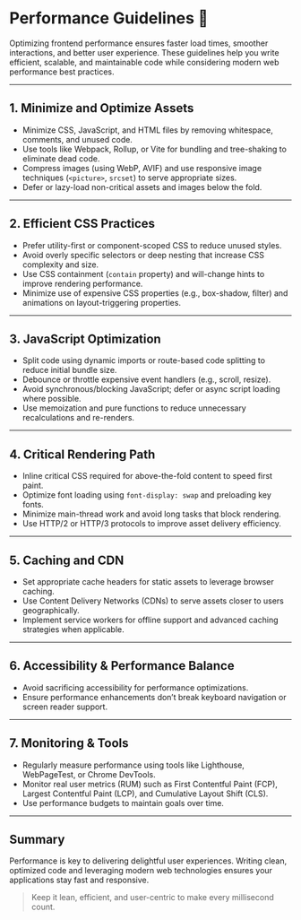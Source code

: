 # Performance Guidelines 🚀

Optimizing frontend performance ensures faster load times, smoother interactions, and better user experience. These guidelines help you write efficient, scalable, and maintainable code while considering modern web performance best practices.

---

## 1. Minimize and Optimize Assets

- Minimize CSS, JavaScript, and HTML files by removing whitespace, comments, and unused code.
- Use tools like Webpack, Rollup, or Vite for bundling and tree-shaking to eliminate dead code.
- Compress images (using WebP, AVIF) and use responsive image techniques (`<picture>`, `srcset`) to serve appropriate sizes.
- Defer or lazy-load non-critical assets and images below the fold.

---

## 2. Efficient CSS Practices

- Prefer utility-first or component-scoped CSS to reduce unused styles.
- Avoid overly specific selectors or deep nesting that increase CSS complexity and size.
- Use CSS containment (`contain` property) and will-change hints to improve rendering performance.
- Minimize use of expensive CSS properties (e.g., box-shadow, filter) and animations on layout-triggering properties.

---

## 3. JavaScript Optimization

- Split code using dynamic imports or route-based code splitting to reduce initial bundle size.
- Debounce or throttle expensive event handlers (e.g., scroll, resize).
- Avoid synchronous/blocking JavaScript; defer or async script loading where possible.
- Use memoization and pure functions to reduce unnecessary recalculations and re-renders.

---

## 4. Critical Rendering Path

- Inline critical CSS required for above-the-fold content to speed first paint.
- Optimize font loading using `font-display: swap` and preloading key fonts.
- Minimize main-thread work and avoid long tasks that block rendering.
- Use HTTP/2 or HTTP/3 protocols to improve asset delivery efficiency.

---

## 5. Caching and CDN

- Set appropriate cache headers for static assets to leverage browser caching.
- Use Content Delivery Networks (CDNs) to serve assets closer to users geographically.
- Implement service workers for offline support and advanced caching strategies when applicable.

---

## 6. Accessibility & Performance Balance

- Avoid sacrificing accessibility for performance optimizations.
- Ensure performance enhancements don’t break keyboard navigation or screen reader support.

---

## 7. Monitoring & Tools

- Regularly measure performance using tools like Lighthouse, WebPageTest, or Chrome DevTools.
- Monitor real user metrics (RUM) such as First Contentful Paint (FCP), Largest Contentful Paint (LCP), and Cumulative Layout Shift (CLS).
- Use performance budgets to maintain goals over time.

---

## Summary

Performance is key to delivering delightful user experiences. Writing clean, optimized code and leveraging modern web technologies ensures your applications stay fast and responsive.

> Keep it lean, efficient, and user-centric to make every millisecond count.


